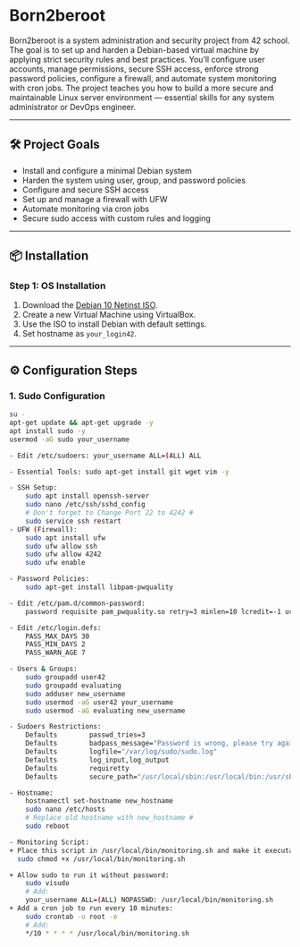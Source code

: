 # Born2beroot

Born2beroot is a system administration and security project from 42 school. The goal is to set up and harden a Debian-based virtual machine by applying strict security rules and best practices. You’ll configure user accounts, manage permissions, secure SSH access, enforce strong password policies, configure a firewall, and automate system monitoring with cron jobs. The project teaches you how to build a more secure and maintainable Linux server environment — essential skills for any system administrator or DevOps engineer.

---

## 🛠️ Project Goals

- Install and configure a minimal Debian system
- Harden the system using user, group, and password policies
- Configure and secure SSH access
- Set up and manage a firewall with UFW
- Automate monitoring via cron jobs
- Secure sudo access with custom rules and logging

---

## 📦 Installation

### Step 1: OS Installation

1. Download the [Debian 10 Netinst ISO](https://cdimage.debian.org/debian-cd/current/amd64/iso-cd/).
2. Create a new Virtual Machine using VirtualBox.
3. Use the ISO to install Debian with default settings.
4. Set hostname as `your_login42`.

---

## ⚙️ Configuration Steps

### 1. Sudo Configuration

```bash
su -
apt-get update && apt-get upgrade -y
apt install sudo -y
usermod -aG sudo your_username

- Edit /etc/sudoers: your_username ALL=(ALL) ALL

- Essential Tools: sudo apt-get install git wget vim -y

- SSH Setup:
    sudo apt install openssh-server
    sudo nano /etc/ssh/sshd_config
    # Don't forget to Change Port 22 to 4242 #
    sudo service ssh restart
- UFW (Firewall):
    sudo apt install ufw
    sudo ufw allow ssh
    sudo ufw allow 4242
    sudo ufw enable

- Password Policies:
    sudo apt-get install libpam-pwquality

- Edit /etc/pam.d/common-password:
    password requisite pam_pwquality.so retry=3 minlen=10 lcredit=-1 ucredit=-1 dcredit=-1 maxrepeat=3 usercheck=0 difok=7 enforce_for_root

- Edit /etc/login.defs:
    PASS_MAX_DAYS 30
    PASS_MIN_DAYS 2
    PASS_WARN_AGE 7

- Users & Groups:
    sudo groupadd user42
    sudo groupadd evaluating
    sudo adduser new_username
    sudo usermod -aG user42 your_username
    sudo usermod -aG evaluating new_username

- Sudoers Restrictions:
    Defaults        passwd_tries=3
    Defaults        badpass_message="Password is wrong, please try again!"
    Defaults        logfile="/var/log/sudo/sudo.log"
    Defaults        log_input,log_output
    Defaults        requiretty
    Defaults        secure_path="/usr/local/sbin:/usr/local/bin:/usr/sbin:/usr/bin:/sbin:/bin:/snap/bin"

- Hostname:
    hostnamectl set-hostname new_hostname
    sudo nano /etc/hosts
    # Replace old hostname with new_hostname #
    sudo reboot

- Monitoring Script:
+ Place this script in /usr/local/bin/monitoring.sh and make it executable:
  sudo chmod +x /usr/local/bin/monitoring.sh

+ Allow sudo to run it without password:
    sudo visudo
    # Add:
    your_username ALL=(ALL) NOPASSWD: /usr/local/bin/monitoring.sh
+ Add a cron job to run every 10 minutes:
    sudo crontab -u root -e
    # Add:
    */10 * * * * /usr/local/bin/monitoring.sh

